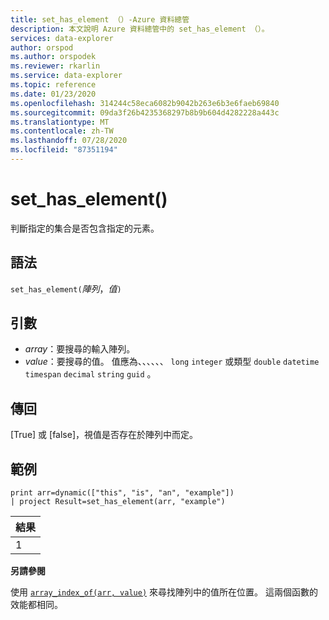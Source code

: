 ```yaml
---
title: set_has_element （）-Azure 資料總管
description: 本文說明 Azure 資料總管中的 set_has_element （）。
services: data-explorer
author: orspod
ms.author: orspodek
ms.reviewer: rkarlin
ms.service: data-explorer
ms.topic: reference
ms.date: 01/23/2020
ms.openlocfilehash: 314244c58eca6082b9042b263e6b3e6faeb69840
ms.sourcegitcommit: 09da3f26b4235368297b8b9b604d4282228a443c
ms.translationtype: MT
ms.contentlocale: zh-TW
ms.lasthandoff: 07/28/2020
ms.locfileid: "87351194"
---
```

# <a name="set_has_element"></a>set_has_element()

判斷指定的集合是否包含指定的元素。

## <a name="syntax"></a>語法

`set_has_element(`*陣列*，*值*`)`

## <a name="arguments"></a>引數

* *array*：要搜尋的輸入陣列。
* *value*：要搜尋的值。 值應為、、、、、、 `long` `integer` 或類型 `double` `datetime` `timespan` `decimal` `string` `guid` 。

## <a name="returns"></a>傳回

[True] 或 [false]，視值是否存在於陣列中而定。

## <a name="example"></a>範例

<!-- csl: https://help.kusto.windows.net:443/Samples -->
```kusto
print arr=dynamic(["this", "is", "an", "example"]) 
| project Result=set_has_element(arr, "example")
```

|結果|
|---|
|1|

**另請參閱**

使用 [`array_index_of(arr, value)`](arrayindexoffunction.md) 來尋找陣列中的值所在位置。 這兩個函數的效能都相同。
